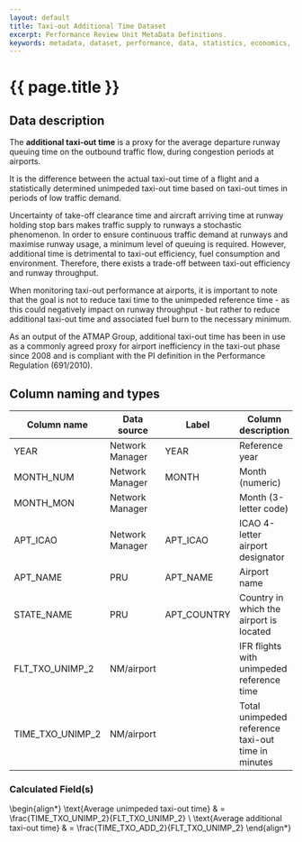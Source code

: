 ```yaml
---
layout: default
title: Taxi-out Additional Time Dataset
excerpt: Performance Review Unit MetaData Definitions.
keywords: metadata, dataset, performance, data, statistics, economics, air transport, flights, europe, cost efficiency
---
```

# {{ page.title }}

## Data description
The **additional taxi-out time** is a proxy for the average departure runway queuing time on the outbound traffic flow, during congestion periods at airports.

It is the difference between the actual taxi-out time of a flight and a statistically determined unimpeded taxi-out time based on taxi-out times in periods of low traffic demand.

<p>Uncertainty of take-off clearance time and aircraft arriving time at runway holding stop bars makes traffic supply to runways a stochastic phenomenon. In order to ensure continuous traffic demand at runways and maximise runway usage, a minimum level of queuing is required. However, additional time is detrimental to taxi-out efficiency, fuel consumption and environment. Therefore, there exists a trade-off between taxi-out efficiency and runway throughput.</p>

<p>When monitoring taxi-out performance at airports, it is important to note that the goal is not to reduce taxi time to the unimpeded reference time - as this could negatively impact on runway throughput - but rather to reduce additional taxi-out time and associated fuel burn to the necessary minimum.</p>

<p>As an output of the ATMAP Group, additional taxi-out time has been in use as a commonly agreed proxy for airport inefficiency in the taxi-out phase since 2008 and is compliant with the PI definition in the Performance Regulation (691/2010).</p>

## Column naming and types

| Column name      | Data source     | Label       | Column description                                 | Example  |
|------------------|-----------------|-------------|----------------------------------------------------|----------|
| YEAR             | Network Manager | YEAR        | Reference year                                     | 2014     |
| MONTH_NUM        | Network Manager | MONTH       | Month (numeric)                                    | 1        |
| MONTH_MON        | Network Manager |             | Month (3-letter code)                              | JAN      |
| APT_ICAO         | Network Manager | APT_ICAO    | ICAO 4-letter airport designator                   | EBBR     |
| APT_NAME         | PRU             | APT_NAME    | Airport name                                       | Brussels |
| STATE_NAME       | PRU             | APT_COUNTRY | Country in which the airport is located            | Belgium  |
| FLT_TXO_UNIMP_2  | NM/airport      |             | IFR flights with unimpeded reference time          | 7290     |
| TIME_TXO_UNIMP_2 | NM/airport      |             | Total unimpeded reference taxi-out time in minutes | 60081    |


### Calculated Field(s)

\begin{align*}
\text{Average unimpeded taxi-out time} & = \frac{TIME\_TXO\_UNIMP\_2}{FLT\_TXO\_UNIMP\_2} \\
\text{Average additional taxi-out time} & = \frac{TIME\_TXO\_ADD\_2}{FLT\_TXO\_UNIMP\_2}
\end{align*}
